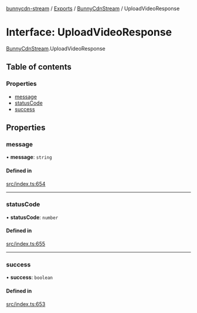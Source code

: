 [bunnycdn-stream](../README.md) / [Exports](../modules.md) / [BunnyCdnStream](../modules/BunnyCdnStream.md) / UploadVideoResponse

# Interface: UploadVideoResponse

[BunnyCdnStream](../modules/BunnyCdnStream.md).UploadVideoResponse

## Table of contents

### Properties

- [message](BunnyCdnStream.UploadVideoResponse.md#message)
- [statusCode](BunnyCdnStream.UploadVideoResponse.md#statuscode)
- [success](BunnyCdnStream.UploadVideoResponse.md#success)

## Properties

### message

• **message**: `string`

#### Defined in

[src/index.ts:654](https://github.com/dan-online/bunnycdn-stream/blob/62b253f/src/index.ts#L654)

___

### statusCode

• **statusCode**: `number`

#### Defined in

[src/index.ts:655](https://github.com/dan-online/bunnycdn-stream/blob/62b253f/src/index.ts#L655)

___

### success

• **success**: `boolean`

#### Defined in

[src/index.ts:653](https://github.com/dan-online/bunnycdn-stream/blob/62b253f/src/index.ts#L653)

